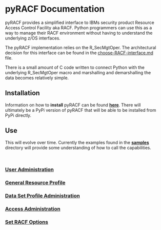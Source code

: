 # pyRACF Documentation

pyRACF provides a simplified interface to IBMs security product Resource Access Control Facility aka RACF. Python programmers can use this as a way to manage their RACF environment without having to understand the underlying z/OS interfaces.

The pyRACF implementation relies on the R_SecMgtOper. The architectural decision for this interface can be found in the [choose-RACF-interface.md](../adr/choose-RACF-interface.md) file.

There is a small amount of C code written to connect Python with the underlying R_SecMgtOper macro and marshalling and demarshalling the data becomes relatively simple.

## Installation

Information on how to __install__ pyRACF can be found __[here](../README.md#installation)__.
There will ultimately be a PyPi version of pyRACF that will be able to be installed from PyPi directly.

## Use

This will evolve over time. Currently the examples found in the __[samples](../samples)__ directory will provide some understanding of how to call the capabilities.

&nbsp;

### [User Administration](samples/user_admin.md)

### [General Resource Profile](samples/resource_admin.md)

### [Data Set Profile Administration](samples/dataset_admin.md)

### [Access Administration](samples/access_admin.md)

### [Set RACF Options](samples/setropts_admin.md)